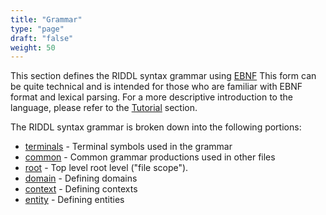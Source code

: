 ```yaml
---
title: "Grammar"
type: "page"
draft: "false"
weight: 50
---
```


This section defines the RIDDL syntax grammar using 
[EBNF](https://en.wikipedia.org/wiki/Extended_Backus%E2%80%93Naur_form)
This form can be quite technical and is intended for those who are familiar with
EBNF format and lexical parsing.  For a more descriptive introduction to the 
language, please refer to the [Tutorial](../../../tutorial) section.

The RIDDL syntax grammar is broken down into the following portions:
* [terminals](terminals) - Terminal symbols used in the grammar
* [common](common) - Common grammar productions used in other files
* [root](root) - Top level root level ("file scope").
* [domain](domain) - Defining domains
* [context](context) - Defining contexts
* [entity](entity) - Defining entities
